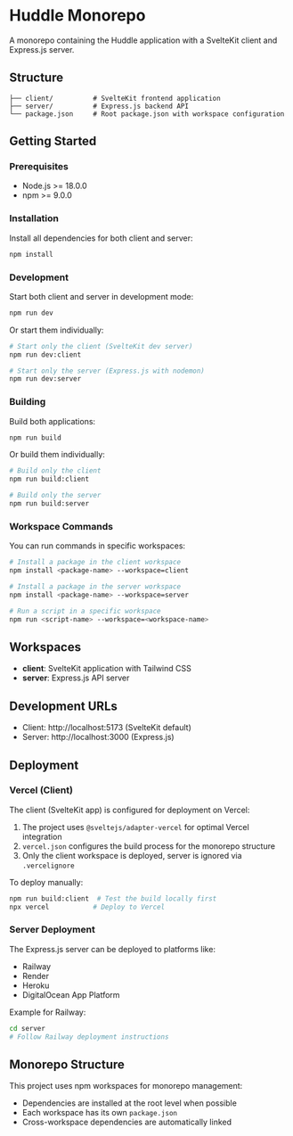 # Huddle Monorepo

A monorepo containing the Huddle application with a SvelteKit client and Express.js server.

## Structure

```
├── client/          # SvelteKit frontend application
├── server/          # Express.js backend API
└── package.json     # Root package.json with workspace configuration
```

## Getting Started

### Prerequisites

- Node.js >= 18.0.0
- npm >= 9.0.0

### Installation

Install all dependencies for both client and server:

```bash
npm install
```

### Development

Start both client and server in development mode:

```bash
npm run dev
```

Or start them individually:

```bash
# Start only the client (SvelteKit dev server)
npm run dev:client

# Start only the server (Express.js with nodemon)
npm run dev:server
```

### Building

Build both applications:

```bash
npm run build
```

Or build them individually:

```bash
# Build only the client
npm run build:client

# Build only the server
npm run build:server
```

### Workspace Commands

You can run commands in specific workspaces:

```bash
# Install a package in the client workspace
npm install <package-name> --workspace=client

# Install a package in the server workspace
npm install <package-name> --workspace=server

# Run a script in a specific workspace
npm run <script-name> --workspace=<workspace-name>
```

## Workspaces

- **client**: SvelteKit application with Tailwind CSS
- **server**: Express.js API server

## Development URLs

- Client: http://localhost:5173 (SvelteKit default)
- Server: http://localhost:3000 (Express.js)

## Deployment

### Vercel (Client)

The client (SvelteKit app) is configured for deployment on Vercel:

1. The project uses `@sveltejs/adapter-vercel` for optimal Vercel integration
2. `vercel.json` configures the build process for the monorepo structure
3. Only the client workspace is deployed, server is ignored via `.vercelignore`

To deploy manually:
```bash
npm run build:client  # Test the build locally first
npx vercel           # Deploy to Vercel
```

### Server Deployment

The Express.js server can be deployed to platforms like:
- Railway
- Render
- Heroku
- DigitalOcean App Platform

Example for Railway:
```bash
cd server
# Follow Railway deployment instructions
```

## Monorepo Structure

This project uses npm workspaces for monorepo management:
- Dependencies are installed at the root level when possible
- Each workspace has its own `package.json`
- Cross-workspace dependencies are automatically linked
